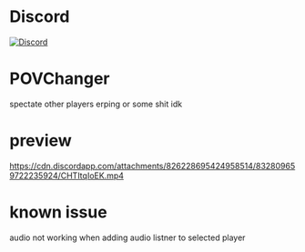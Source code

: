 # Discord

[![Discord](https://canary.discord.com/api/guilds/839188894402609163/widget.png?style=banner4)](https://discord.gg/nuYmcGj2WV)

# POVChanger
spectate other players erping or some shit idk


# preview
https://cdn.discordapp.com/attachments/826228695424958514/832809659722235924/CHTItqIoEK.mp4

# known issue
audio not working when adding audio listner to selected player
